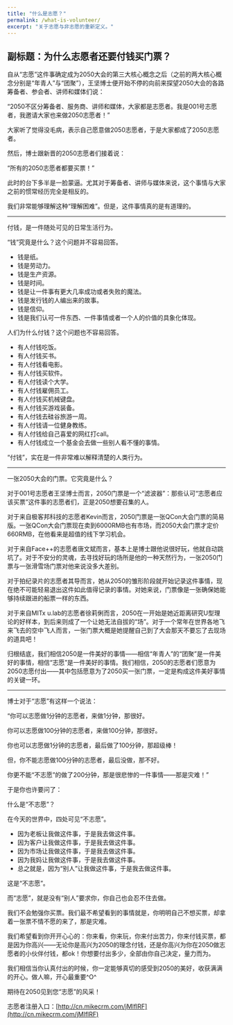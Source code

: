 ```yaml
---
title: "什么是志愿？"
permalink: /what-is-volunteer/
excerpt: "关于志愿与非志愿的重新定义。"
---
```


## 副标题：为什么志愿者还要付钱买门票？

自从“志愿”这件事确定成为2050大会的第三大核心概念之后（之前的两大核心概念分别是“年青人”与“团聚”），王坚博士便开始不停的向前来探望2050大会的各路筹备者、参会者、讲师和媒体们说：

“2050不区分筹备者、服务商、讲师和媒体，大家都是志愿者。我是001号志愿者，我邀请大家也来做2050志愿者！”

大家听了觉得没毛病，表示自己愿意做2050志愿者，于是大家都成了2050志愿者。

然后，博士跟新晋的2050志愿者们接着说：

“所有的2050志愿者都要买票！”

此时的台下多半是一脸蒙逼。尤其对于筹备者、讲师与媒体来说，这个事情与大家之前的惯常经历完全是相反的。

我们非常能够理解这种“理解困难”。但是，这件事情真的是有道理的。


***


付钱，是一件随处可见的日常生活行为。

“钱”究竟是什么？这个问题并不容易回答。

* 钱是纸。
* 钱是劳动力。
* 钱是生产资源。
* 钱是时间。
* 钱是让一件事有更大几率成功或者失败的魔法。
* 钱是发行钱的人编出来的故事。
* 钱是信仰。
* 钱是我们认可一件东西、一件事情或者一个人的价值的具象化体现。

人们为什么付钱？这个问题也不容易回答。

* 有人付钱吃饭。
* 有人付钱买书。
* 有人付钱看电影。
* 有人付钱买软件。
* 有人付钱读个大学。
* 有人付钱雇佣员工。
* 有人付钱买机械键盘。
* 有人付钱买游戏装备。
* 有人付钱去硅谷旅游一周。
* 有人付钱请一位健身教练。
* 有人付钱给自己喜爱的网红打call。
* 有人付钱成立一个基金会去做一些别人看不懂的事情。

“付钱”，实在是一件非常难以解释清楚的人类行为。


***


一张2050大会的门票。它究竟是什么？

对于001号志愿者王坚博士而言，2050门票是一个“滤波器”：那些认可“志愿者应该买票”这件事的志愿者们，正是2050想要召集的人。

对于来自极客邦科技的志愿者Kevin而言，2050门票是一张QCon大会门票的简易版。一张QCon大会门票现在卖到6000RMB也有市场，而2050大会门票才定价660RMB，在他看来是超值的线下学习机会。

对于来自Face++的志愿者唐文斌而言，基本上是博士跟他说很好玩，他就自动跳坑了。对于不安分的灵魂，去寻找好玩的场所是他的一种天然行为，一张2050门票与一张滑雪场门票对他来说没多大差别。

对于拍纪录片的志愿者其导而言，她从2050的雏形阶段就开始记录这件事情，现在绝不可能轻易退出这件如此值得记录的事情。对她来说，门票像是一张确保她能够持续跟进的船票一样的东西。

对于来自MITx u.lab的志愿者徐莉俐而言，2050在一开始是她近距离研究U型理论的好样本，到后来则成了一个让她无法自拔的“场”。对于一个常年在世界各地飞来飞去的空中飞人而言，一张门票大概是她提醒自己到了大会那天不要忘了去现场的道具吧！

归根结底，我们相信2050是一件美好的事情——相信“年青人”的“团聚”是一件美好的事情，相信“志愿”是一件美好的事情。我们相信，2050的志愿者们愿意为2050志愿付出——其中包括愿意为了2050买一张门票，一定是构成这件美好事情的关键一环。


***


博士对于“志愿”有这样一个说法：

“你可以志愿做1分钟的志愿者，来做1分钟，那很好。

你可以志愿做100分钟的志愿者，来做100分钟，那很好。

你也可以志愿做1分钟的志愿者，最后做了100分钟，那超级棒！

但，你不能志愿做100分钟的志愿者，最后没做，那不好。

你更不能“不志愿”的做了200分钟，那是很悲惨的一件事情——那是灾难！”

于是你也许要问了：

什么是“不志愿”？

在今天的世界中，四处可见“不志愿”。

* 因为老板让我做这件事，于是我去做这件事。
* 因为客户让我做这件事，于是我去做这件事。
* 因为市场让我做这件事，于是我去做这件事。
* 因为我妈让我做这件事，于是我去做这件事。
* 总之就是，因为“别人”让我做这件事，于是我去做这件事。

这是“不志愿”。

而“志愿”，就是没有“别人”要求你，你自己也会忍不住去做。

我们不会勉强你买票。我们最不希望看到的事情就是，你明明自己不想买票，却拿着一张票不情不愿的来了，那是灾难。

我们希望看到你开开心心的：你来看，你来玩，你来付出苦力，你来付钱买票，都是因为你高兴——无论你是高兴为2050的理念付钱，还是你高兴为你在2050做志愿者的小伙伴付钱，都ok！你想要付出多少，全部由你自己决定，量力而为。

我们相信当你认真付出的时候，你一定能够真切的感受到2050的美好，收获满满的开心。做人嘛，开心最重要^O^

期待在2050见到您“志愿”的风采！

志愿者注册入口：[http://cn.mikecrm.com/jMlflRF](http://cn.mikecrm.com/jMlflRF)